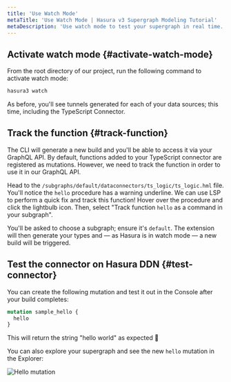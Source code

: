 ```yaml
---
title: 'Use Watch Mode'
metaTitle: 'Use Watch Mode | Hasura v3 Supergraph Modeling Tutorial'
metaDescription: 'Use watch mode to test your supergraph in real time.'
---
```


## Activate watch mode {#activate-watch-mode}

From the root directory of our project, run the following command to activate watch mode:

```bash
hasura3 watch
```

As before, you'll see tunnels generated for each of your data sources; this time, including the TypeScript Connector.

## Track the function {#track-function}

The CLI will generate a new build and you'll be able to access it via your GraphQL API. By default, functions added to
your TypeScript connector are registered as mutations. However, we need to track the function in order to use it in our
GraphQL API.

Head to the `/subgraphs/default/dataconnectors/ts_logic/ts_logic.hml` file. You'll notice the `hello` procedure has a
warning underline. We can use LSP to perform a quick fix and track this function! Hover over the procedure and click the
lightbulb icon. Then, select "Track function `hello` as a command in your subgraph".

You'll be asked to choose a subgraph; ensure it's `default`. The extension will then generate your types and — as Hasura
is in watch mode — a new build will be triggered.

## Test the connector on Hasura DDN {#test-connector}

You can create the following mutation and test it out in the Console after your build completes:

```graphql
mutation sample_hello {
  hello
}
```

This will return the string "hello world" as expected 🎉

You can also explore your supergraph and see the new `hello` mutation in the Explorer:

![Hello mutation](https://graphql-engine-cdn.hasura.io/learn-hasura/assets/backend-stack/v3/supergraph-course/hello-mutation.png)
